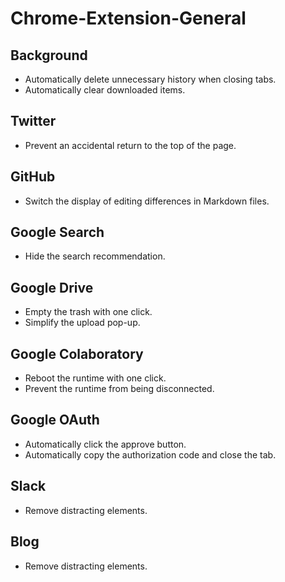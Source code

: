 # Chrome-Extension-General

## Background

- Automatically delete unnecessary history when closing tabs.
- Automatically clear downloaded items.

## Twitter

- Prevent an accidental return to the top of the page.

## GitHub

- Switch the display of editing differences in Markdown files.

## Google Search

- Hide the search recommendation.

## Google Drive

- Empty the trash with one click.
- Simplify the upload pop-up.

## Google Colaboratory

- Reboot the runtime with one click.
- Prevent the runtime from being disconnected.

## Google OAuth

- Automatically click the approve button.
- Automatically copy the authorization code and close the tab.

## Slack

- Remove distracting elements.

## Blog

- Remove distracting elements.

